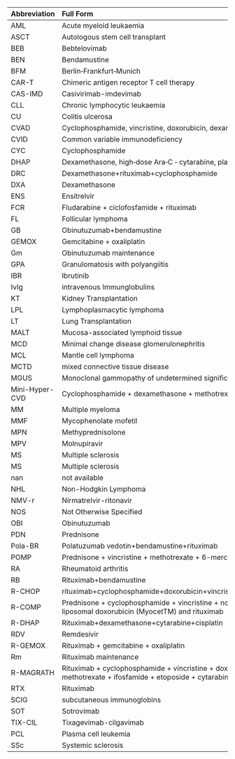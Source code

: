 | Abbreviation   | Full Form                                                                                                   |
|:---------------|:------------------------------------------------------------------------------------------------------------|
| AML            | Acute myeloid leukaemia                                                                                     |
| ASCT           | Autologous stem cell transplant                                                                             |
| BEB            | Bebtelovimab                                                                                                |
| BEN            | Bendamustine                                                                                                |
| BFM            | Berlin‐Frankfurt‐Munich                                                                                     |
| CAR-T          | Chimeric antigen receptor T cell therapy                                                                    |
| CAS-IMD        | Casivirimab-imdevimab                                                                                       |
| CLL            | Chronic lymphocytic leukaemia                                                                               |
| CU             | Colitis ulcerosa                                                                                            |
| CVAD           | Cyclophosphamide, vincristine, doxorubicin, dexamethasone                                                   |
| CVID           | Common variable immunodeficiency                                                                            |
| CYC            | Cyclophosphamide                                                                                            |
| DHAP           | Dexamethasone, high‐dose Ara‐C ‐ cytarabine, platinol                                                       |
| DRC            | Dexamethasone+rituximab+cyclophosphamide                                                                    |
| DXA            | Dexamethasone                                                                                               |
| ENS            | Ensitrelvir                                                                                                 |
| FCR            | Fludarabine + ciclofosfamide + rituximab                                                                    |
| FL             | Follicular lymphoma                                                                                         |
| GB             | Obinutuzumab+bendamustine                                                                                   |
| GEMOX          | Gemcitabine + oxaliplatin                                                                                   |
| Gm             | Obinutuzumab maintenance                                                                                    |
| GPA            | Granulomatosis with polyangiitis                                                                            |
| IBR            | Ibrutinib                                                                                                   |
| IvIg           | intravenous Immunglobulins                                                                                  |
| KT             | Kidney Transplantation                                                                                      |
| LPL            | Lymphoplasmacytic lymphoma                                                                                  |
| LT             | Lung Transplantation                                                                                        |
| MALT           | Mucosa-associated lymphoid tissue                                                                           |
| MCD            | Minimal change disease glomerulonephritis                                                                   |
| MCL            | Mantle cell lymphoma                                                                                        |
| MCTD           | mixed connective tissue disease                                                                             |
| MGUS           | Monoclonal gаmmорathу of undetermined significance                                                          |
| Mini-Hyper-CVD | Cyclophosphamide + dexamethasone + methotrexate + cytarabine                                                |
| MM             | Multiple myeloma                                                                                            |
| MMF            | Mycophenolate mofetil                                                                                       |
| MPN            | Methyprednisolone                                                                                           |
| MPV            | Molnupiravir                                                                                                |
| MS             | Multiple sclerosis                                                                                          |
| MS             | Multiple sclerosis                                                                                          |
| nan            | not available                                                                                               |
| NHL            | Non-Hodgkin Lymphoma                                                                                        |
| NMV-r          | Nirmatrelvir-ritonavir                                                                                      |
| NOS            | Not Otherwise Specified                                                                                     |
| OBI            | Obinutuzumab                                                                                                |
| PDN            | Prednisone                                                                                                  |
| Pola-BR        | Polatuzumab vedotin+bendamustine+rituximab                                                                  |
| POMP           | Prednisone + vincristine + methotrexate + 6-mercaptopurine                                                  |
| RA             | Rheumatoid arthritis                                                                                        |
| RB             | Rituximab+bendamustine                                                                                      |
| R-CHOP         | rituximab+cyclophosphamide+doxorubicin+vincristine+prednisolone                                             |
| R-COMP         | Prednisone + cyclophosphamide + vincristine + non-pegylated liposomal doxorubicin (MyocetTM) and rituximab  |
| R-DHAP         | Rituximab+dexamethasone+cytarabine+cisplatin                                                                |
| RDV            | Remdesivir                                                                                                  |
| R-GEMOX        | Rituximab + gemcitabine + oxaliplatin                                                                       |
| Rm             | Rituximab maintenance                                                                                       |
| R-MAGRATH      | Rituximab + cyclophosphamide + vincristine + doxorubicin-methotrexate + ifosfamide + etoposide + cytarabine |
| RTX            | Rituximab                                                                                                   |
| SCIG           | subcutaneous immunoglobins                                                                                  |
| SOT            | Sotrovimab                                                                                                  |
| TIX-CIL        | Tixagevimab-cilgavimab                                                                                      |
| PCL            | Plasma cell leukemia                                                                                        |
| SSc            | Systemic sclerosis                                                                                          |